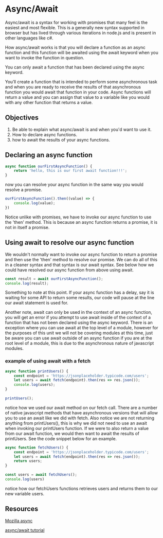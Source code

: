 # Async/Await
 
Async/await is a syntax for working with promises that many feel is the easiest and most flexible. This is a generally new syntax supported in browser but has lived through various iterations in node.js and is present in other languages like c#.
 
How async/await works is that you will declare a function as an async function and this function will be awaited using the await keyword when you want to invoke the function in question.
 
You can only await a function that has been declared using the async keyword.
 
You’ll create a function that is intended to perform some asynchronous task and when you are ready to receive the results of that asynchronous function you would await that function in your code. Async functions will return a value and you can assign that value to a variable like you would with any other function that returns a value.
 
## Objectives
 
1. Be able to explain what async/await is and when you'd want to use it.
2. How to declare async functions.
3. how to await the results of your async functions.
 
## Declaring an async function
 
```javascript
async function ourFirstAsyncFunction() {
    return 'hello, this is our first await function!!!';
}
```
 
now you can resolve your async function in the same way you would resolve a promise.
 
```javascript
ourFirstAsyncFunction().then((value) => {
    console.log(value);
})
```
 
Notice unlike with promises, we have to invoke our async function to use the 'then' method. This is because an async function returns a promise, it is not in itself a promise.
 
## Using await to resolve our async function
 
We wouldn't normally want to invoke our async function to return a promise and then use the 'then' method to resolve our promise. We can do all of this in a cleaner syntax and that syntax is our await syntax. See below how we could have resolved our async function from above using await.
 
```javascript
const result = await ourFirstAsyncFunction();
console.log(result);
```
 
Something to note at this point. If your async function has a delay, say it is waiting for some API to return some results, our code will pause at the line our await statement is used for.
 
Another note, await can only be used in the context of an async function, you will get an error if you attempt to use await inside of the context of a function that has not been declared using the async keyword. There is an exception where you can use await at the top level of a module, however for the purposes of this unit we will not be covering modules at this time, just be aware you can use await outside of an async function if you are at the root level of a module, this is due to the asynchronous nature of javascript modules. 
 
### example of using await with a fetch
 
```javascript
async function printUsers() {
    const endpoint = 'https://jsonplaceholder.typicode.com/users';
    let users = await fetch(endpoint).then(res => res.json());
    console.log(users);
}
 
printUsers();
```
 
notice how we used our await method on our fetch call. There are a number of native javascript methods that have asynchronous versions that will allow you to use an await like we did with fetch. Also notice we are not returning anything from printUsers(), this is why we did not need to use an await when invoking our printUsers function. If we were to also return a value from our await function, we would then want to await the results of printUsers. See the code snippet below for an example.
 
```javascript
async function fetchUsers() {
    const endpoint = 'https://jsonplaceholder.typicode.com/users';
    let users = await fetch(endpoint).then(res => res.json());
    return users;
}
 
const users = await fetchUsers();
console.log(users)
```
 
notice how our fetchUsers functions retrieves users and returns them to our new variable users.

## Resources

[Mozilla async](https://developer.mozilla.org/en-US/docs/Web/JavaScript/Reference/Statements/async_function)

[async/await tutorial](https://javascript.info/async-await)
